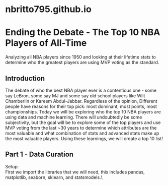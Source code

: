 # nbritto795.github.io


# Ending the Debate - The Top 10 NBA Players of All-Time

Analyzing all NBA players since 1950 and looking at their lifetime stats to determine who the greatest
players are using MVP voting as the standard.


## Introduction

The debate of who the best NBA player ever is a contentious one - some say LeBron, some say MJ and 
some say old school players like Wilt Chamberlin or Kareem Abdul-Jabbar. Regardless of the opinion,
Different people have reasons for their top pick: most dominant, most points, most championships.
Today we will be exploring who the top 10 NBA players are using data and machine learning. There
will undoubtedly be some subjectivity, but the goal will be to explore some of the top players and
use MVP voting from the last ~30 years to determine which attributes are the most valuable and what
combination of stats and advanced stats make up the most valuable players. Using these learnings,
we will create a top 10 list!
## Part 1 - Data Curation
Setup:\
First we import the libraries that we will need, this includes pandas, matplotlib, seaborn, sklearn,
and statsmodels.\
